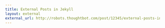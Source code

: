 ```yaml
---
title: External Posts in Jekyll
layout: external
external_url: http://robots.thoughtbot.com/post/12345/external-posts-in-jekyll
---
```

